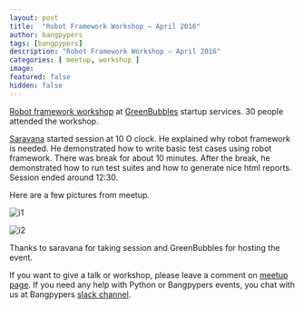 ```yaml
---
layout: post
title:  "Robot Framework Workshop – April 2016"
author: bangpypers
tags: [bangpypers]
description: "Robot Framework Workshop – April 2016"
categories: [ meetup, workshop ]
image:
featured: false
hidden: false
---
```


[Robot framework workshop](http://www.meetup.com/BangPypers/events/229041862/) at [GreenBubbles](http://greenbubbles.in/) startup services. 30 people attended the workshop.

[Saravana](https://github.com/madhavan020985) started session at 10 O clock. He explained why robot framework is needed. He demonstrated how to write basic test cases using robot framework. There was break for about 10 minutes. After the break, he demonstrated how to run test suites and how to generate nice html reports. Session ended around 12:30.

Here are a few pictures from meetup.

![i1](http://photos2.meetupstatic.com/photos/event/2/f/6/0/highres_448452128.jpeg)

![i2](http://photos1.meetupstatic.com/photos/event/2/f/6/5/highres_448452133.jpeg)


Thanks to saravana for taking session and GreenBubbles for hosting the event.

If you want to give a talk or workshop, please leave a comment on [meetup page](http://meetup.com/BangPypers/). If you need any help with Python or Bangpypers events, you chat with us at Bangpypers [slack channel](https://bangpypers.slack.com).
